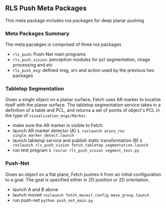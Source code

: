 ## RLS Push Meta Packages
This meta package includes ros packages for deep planar pushing

### Meta Packages Summary
The meta pacakges is comprised of three ros packages
* ```rls_push```: Push-Net main programs
* ```rls_push_vision```: perception modules for pcl segmentation, image processing and etc
* ```rls_push_msg```: defined msg, srv and action used by the previous two packages

### Tabletop Segmentation
Given a single object on a planar surface, Fetch uses AR marker to localize itself with the planar surface. The tabletop segmentation service takes in a definition of a table and PCL, and returns a set of points of object's PCL in the type of ```visualization_msgs/Marker```.

* make sure the AR marker is visible to Fetch
* launch AR marker detector (A)
```$ roslaunch aruco_ros single_marker_detect.launch```
* launch tabletop service and publish static transformation (B)
```$ roslaunch rls_push_vision fetch_tabletop_segmentation.launch```
* run test program
```$ rosrun rls_push_vision segment_test.py```

### Push-Net
Given an object on a flat plane, Fetch pushes it from an initial configuration to a goal. The goal is specified either in 2D position or 2D orientation.

* launch A and B above
* launch moveit
```roslaunch fetch_moveit_config move_group.launch```
* run push-net
```python push_net_main.py```


